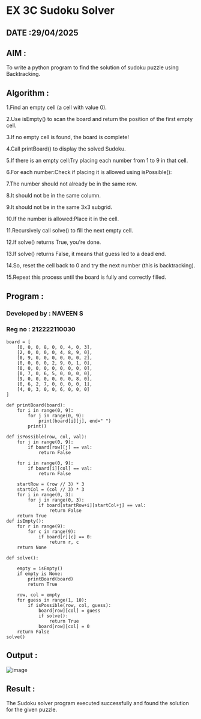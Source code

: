 # EX 3C Sudoku Solver

## DATE :29/04/2025

## AIM :

To write a python program to find the solution of sudoku puzzle using Backtracking.


## Algorithm :

1.Find an empty cell (a cell with value 0).

2.Use isEmpty() to scan the board and return the position of the first empty cell.

3.If no empty cell is found, the board is complete!

4.Call printBoard() to display the solved Sudoku.

5.If there is an empty cell:Try placing each number from 1 to 9 in that cell.

6.For each number:Check if placing it is allowed using isPossible():

7.The number should not already be in the same row.

8.It should not be in the same column.

9.It should not be in the same 3x3 subgrid.

10.If the number is allowed:Place it in the cell.

11.Recursively call solve() to fill the next empty cell.

12.If solve() returns True, you're done.

13.If solve() returns False, it means that guess led to a dead end.

14.So, reset the cell back to 0 and try the next number (this is backtracking).

15.Repeat this process until the board is fully and correctly filled.

## Program :

### Developed by : NAVEEN S
### Reg no : 212222110030

```
board = [
    [0, 0, 0, 8, 0, 0, 4, 0, 3],
    [2, 0, 0, 0, 0, 4, 8, 9, 0],
    [0, 9, 0, 0, 0, 0, 0, 0, 2],
    [0, 0, 0, 0, 2, 9, 0, 1, 0],
    [0, 0, 0, 0, 0, 0, 0, 0, 0],
    [0, 7, 0, 6, 5, 0, 0, 0, 0],
    [9, 0, 0, 0, 0, 0, 0, 8, 0],
    [0, 6, 2, 7, 0, 0, 0, 0, 1],
    [4, 0, 3, 0, 0, 6, 0, 0, 0]
]

def printBoard(board):
    for i in range(0, 9):
        for j in range(0, 9):
            print(board[i][j], end=" ")
        print()

def isPossible(row, col, val):
    for j in range(0, 9):
        if board[row][j] == val:
            return False

    for i in range(0, 9):
        if board[i][col] == val:
            return False

    startRow = (row // 3) * 3
    startCol = (col // 3) * 3
    for i in range(0, 3):
        for j in range(0, 3):
            if board[startRow+i][startCol+j] == val:
                return False
    return True
def isEmpty():
    for r in range(9):
        for c in range(9):
            if board[r][c] == 0:
                return r, c
    return None

def solve():

    empty = isEmpty()
    if empty is None:
        printBoard(board)
        return True

    row, col = empty
    for guess in range(1, 10):
        if isPossible(row, col, guess):
            board[row][col] = guess
            if solve():
                return True
            board[row][col] = 0
    return False
solve()
```

## Output :

![image](https://github.com/user-attachments/assets/4f161d19-c514-495a-9048-884913ee600b)

## Result :

The Sudoku solver program executed successfully and found the solution for the given puzzle.
